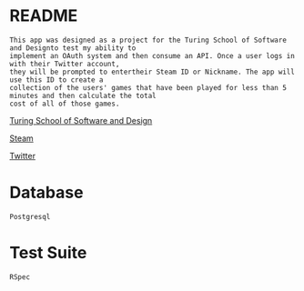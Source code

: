 # README
    This app was designed as a project for the Turing School of Software and Designto test my ability to 
    implement an OAuth system and then consume an API. Once a user logs in with their Twitter account, 
    they will be prompted to entertheir Steam ID or Nickname. The app will use this ID to create a 
    collection of the users' games that have been played for less than 5 minutes and then calculate the total 
    cost of all of those games.
[Turing School of Software and Design](https://www.turing.io)

[Steam](store.steampowered.com)

[Twitter](https://www.twitter.com)
# Database
    Postgresql
    
# Test Suite
    RSpec